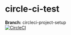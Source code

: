 # circle-ci-test

**Branch:** circleci-project-setup  
[![CircleCI](https://circleci.com/gh/alyvusal/circle-ci-test/tree/circleci-project-setup.svg?style=svg)](https://circleci.com/gh/alyvusal/circle-ci-test/tree/circleci-project-setup)

